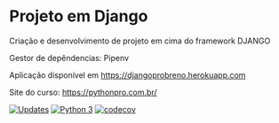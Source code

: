 # Projeto em Django
Criação e desenvolvimento de projeto em cima do framework DJANGO 

Gestor de depêndencias: Pipenv

Aplicação disponível em https://djangoprobreno.herokuapp.com

Site do curso: https://pythonpro.com.br/

[![Updates](https://pyup.io/repos/github/breeeno/curso_django/shield.svg)](https://pyup.io/repos/github/breeeno/curso_django/)
[![Python 3](https://pyup.io/repos/github/breeeno/curso_django/python-3-shield.svg)](https://pyup.io/repos/github/breeeno/curso_django/)
[![codecov](https://codecov.io/gh/breeeno/curso_django/branch/main/graph/badge.svg?token=VWPAJP7BMT)](https://codecov.io/gh/breeeno/curso_django)